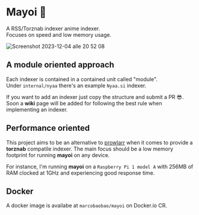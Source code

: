 # Mayoi 🐌

A RSS/Torznab indexer anime indexer.  
Focuses on speed and low memory usage.

![Screenshot 2023-12-04 alle 20 52 08](https://github.com/marcopeocchi/mayoi/assets/35533749/57b809ef-25ed-4007-923d-64e46d1fe200)

## A module oriented approach
Each indexer is contained in a contained unit called "module".  
Under `internal/nyaa` there's an example `Nyaa.si` indexer.  

If you want to add an indexer just copy the structure and submit a PR 😎.  
Soon a **wiki** page will be added for following the best rule when implementing an indexer.

## Performance oriented
This project aims to be an alternative to [prowlarr](https://github.com/Prowlarr/Prowlarr) when it comes to provide a **torznab** compatile indexer.
The main focus should be a low memory footprint for running **mayoi** on any device.

For instance, I'm running **mayoi** on a `Raspberry Pi 1 model A` with 256MB of RAM clocked at 1GHz and experiencing good response time.

## Docker
A docker image is availabe at `marcobaobao/mayoi` on Docker.io CR.
